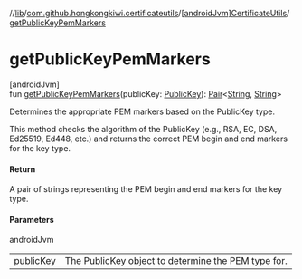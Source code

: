 //[lib](../../../index.md)/[com.github.hongkongkiwi.certificateutils](../index.md)/[[androidJvm]CertificateUtils](index.md)/[getPublicKeyPemMarkers](get-public-key-pem-markers.md)

# getPublicKeyPemMarkers

[androidJvm]\
fun [getPublicKeyPemMarkers](get-public-key-pem-markers.md)(publicKey: [PublicKey](https://developer.android.com/reference/kotlin/java/security/PublicKey.html)): [Pair](https://kotlinlang.org/api/latest/jvm/stdlib/kotlin/-pair/index.html)&lt;[String](https://kotlinlang.org/api/latest/jvm/stdlib/kotlin/-string/index.html), [String](https://kotlinlang.org/api/latest/jvm/stdlib/kotlin/-string/index.html)&gt;

Determines the appropriate PEM markers based on the PublicKey type.

This method checks the algorithm of the PublicKey (e.g., RSA, EC, DSA, Ed25519, Ed448, etc.) and returns the correct PEM begin and end markers for the key type.

#### Return

A pair of strings representing the PEM begin and end markers for the key type.

#### Parameters

androidJvm

| | |
|---|---|
| publicKey | The PublicKey object to determine the PEM type for. |
